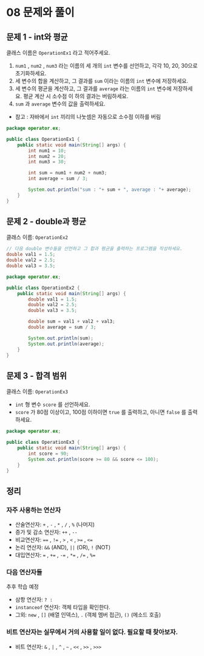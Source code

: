 # 08 문제와 풀이
## 문제 1 - int와 평균

클래스 이름은 `OperationEx1` 라고 적어주세요.
1. `num1` , `num2` , `num3` 라는 이름의 세 개의 `int` 변수를 선언하고, 각각 10, 20, 30으로 초기화하세요.
2. 세 변수의 합을 계산하고, 그 결과를 `sum` 이라는 이름의 `int` 변수에 저장하세요.
3. 세 변수의 평균을 계산하고, 그 결과를 `average` 라는 이름의 `int` 변수에 저장하세요. 평균 계산 시 소수점 이 하의 결과는 버림하세요.
4. `sum` 과 `average` 변수의 값을 출력하세요.

+ 참고 : 자바에서 `int` 끼리의 나눗셈은 자동으로 소수점 이하를 버림

```java
package operator.ex;

public class OperationEx1 {
    public static void main(String[] args) {
        int num1 = 10;
        int num2 = 20;
        int num3 = 30;

        int sum = num1 + num2 + num3;
        int average = sum / 3;

        System.out.println("sum : "+ sum + ", average : "+ average);
    }
}
```

## 문제 2 - double과 평균
클래스 이름: `OperationEx2` 
```java
// 다음 double 변수들을 선언하고 그 합과 평균을 출력하는 프로그램을 작성하세요. 
double val1 = 1.5;
double val2 = 2.5;
double val3 = 3.5;
```

```java
package operator.ex;

public class OperationEx2 {
    public static void main(String[] args) {
        double val1 = 1.5;
        double val2 = 2.5;
        double val3 = 3.5;

        double sum = val1 + val2 + val3;
        double average = sum / 3;

        System.out.println(sum);
        System.out.println(average);
    }
}
```

## 문제 3 - 합격 범위
클래스 이름: `OperationEx3`
- `int` 형 변수 `score` 를 선언하세요.
- `score` 가 80점 이상이고, 100점 이하이면 `true` 를 출력하고, 아니면 `false` 를 출력하세요.

```java
package operator.ex;

public class OperationEx3 {
    public static void main(String[] args) {
        int score = 90;
        System.out.println(score >= 80 && score <= 100);
    }
}

```

## 정리
### **자주 사용하는 연산자**
- 산술연산자: `+` , `-` , `*` , `/` , `%` (나머지)
- 증가 및 감소 연산자: `++` , `--`
- 비교연산자: `==` , `!=` , `>` , `<` , `>=` , `<=`
- 논리 연산자: `&&` (AND), `||` (OR), `!` (NOT) 
- 대입연산자: `=` , `+=` , `-=` , `*=` , `/=` , `%=`

### **다음 연산자들** 
추후 학습 예정
- 삼항 연산자: `? :`
- `instanceof` 연산자: 객체 타입을 확인한다.
- 그외: `new` , `[]` (배열 인덱스), `.` (객체 멤버 접근), `()` (메소드 호출)
### **비트 연산자는 실무에서 거의 사용할 일이 없다. 필요할 때 찾아보자.** 
- 비트 연산자: `&` , `|` , `^` , `~` , `<<` , `>>` , `>>>`